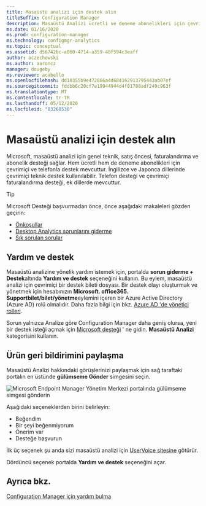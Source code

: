 ```yaml
---
title: Masaüstü analizi için destek alın
titleSuffix: Configuration Manager
description: Masaüstü Analizi ücretli ve deneme abonelikleri için çevrimiçi ve telefon desteği alın.
ms.date: 01/16/2020
ms.prod: configuration-manager
ms.technology: configmgr-analytics
ms.topic: conceptual
ms.assetid: d56742bc-a060-4714-a359-48f594c3eaff
author: aczechowski
ms.author: aaroncz
manager: dougeby
ms.reviewer: acabello
ms.openlocfilehash: dd18355b9e472866a4d684162913795443ab07ef
ms.sourcegitcommit: fddbb6c20cf7e19944944d4f81788adf249c963f
ms.translationtype: MT
ms.contentlocale: tr-TR
ms.lasthandoff: 05/12/2020
ms.locfileid: "83268530"
---
```

# <a name="get-support-for-desktop-analytics"></a>Masaüstü analizi için destek alın

Microsoft, masaüstü analizi için genel teknik, satış öncesi, faturalandırma ve abonelik desteği sağlar. Hem ücretli hem de deneme abonelikleri için çevrimiçi ve telefonla destek mevcuttur. İngilizce ve Japonca dillerinde çevrimiçi teknik destek kullanılabilir. Telefon desteği ve çevrimiçi faturalandırma desteği, ek dillerde mevcuttur.

> [!TIP]
> Microsoft Desteği başvurmadan önce, önce aşağıdaki makaleleri gözden geçirin:
>
> - [Önkoşullar](overview.md#prerequisites)
> - [Desktop Analytics sorunlarını giderme](troubleshooting.md)
> - [Sık sorulan sorular](faq.md)

## <a name="help-and-support"></a>Yardım ve destek

Masaüstü analizine yönelik yardım istemek için, portalda **sorun giderme + Destek**altında **Yardım ve destek** seçeneğini kullanın. Bu eylem, masaüstü analizi için çevrimiçi bir destek bileti dosyası. Bir destek olayı oluşturmak ve yönetmek için hesabınızın **Microsoft. office365. Supportbilet/bilet/yönetme**eylemini içeren bir Azure Active Directory (Azure AD) rolü olmalıdır. Daha fazla bilgi için bkz. [Azure AD 'de yönetici rolleri](https://docs.microsoft.com/azure/active-directory/users-groups-roles/directory-assign-admin-roles).

Sorun yalnızca Analize göre Configuration Manager daha geniş olursa, yeni bir destek isteği açmak için [Microsoft desteği](https://aka.ms/cmcbsupport) ' ne gidin. **Masaüstü Analizi** kategorisini kullanın.

## <a name="share-product-feedback"></a><a name="bkmk_feedback"></a>Ürün geri bildirimini paylaşma

<!-- 5451636 -->

Masaüstü Analizi hakkındaki görüşlerinizi paylaşmak için sağ taraftaki portalın en üstünde **gülümseme Gönder** simgesini seçin.

![Microsoft Endpoint Manager Yönetim Merkezi portalında gülümseme simgesi gönderin](media/5451636-portal-feedback.png)

Aşağıdaki seçeneklerden birini belirleyin:

- Beğendim
- Bir şeyi beğenmiyorum
- Önerim var
- Desteğe başvurun

İlk üç seçenek şu anda sizi masaüstü analizi için [UserVoice sitesine](https://configurationmanager.uservoice.com/forums/300492-ideas?category_id=366805) götürür.

Dördüncü seçenek portalda **Yardım ve destek** seçeneğini açar.

## <a name="see-also"></a>Ayrıca bkz.

[Configuration Manager için yardım bulma](../core/understand/find-help.md)
